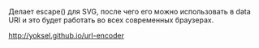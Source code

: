 Делает escape() для SVG, после чего его можно использовать в data URI и это будет работать во всех современных браузерах.

http://yoksel.github.io/url-encoder
